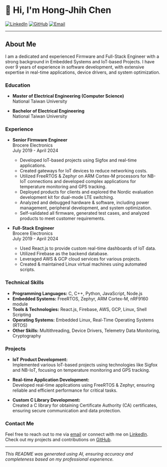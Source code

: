 # 👋 Hi, I'm Hong-Jhih Chen

[![LinkedIn](https://img.shields.io/badge/LinkedIn-blue?style=flat-square&logo=linkedin&logoColor=white)](https://www.linkedin.com/in/joe-chen-yasheed1995)
[![GitHub](https://img.shields.io/badge/GitHub-black?style=flat-square&logo=github&logoColor=white)](https://github.com/Yasheed1995)
[![Email](https://img.shields.io/badge/Email-D14836?style=flat-square&logo=gmail&logoColor=white)](mailto:qwerty8608301@gmail.com)

---

## About Me

I am a dedicated and experienced Firmware and Full-Stack Engineer with a strong background in Embedded Systems and IoT-based Projects. I have over 9 years of experience in software development, with extensive expertise in real-time applications, device drivers, and system optimization.

### Education

- **Master of Electrical Engineering (Computer Science)**  
  National Taiwan University
  
- **Bachelor of Electrical Engineering**  
  National Taiwan University

### Experience

- **Senior Firmware Engineer**  
  Brocere Electronics  
  July 2019 - April 2024  
  - Developed IoT-based projects using Sigfox and real-time applications.
  - Created gateways for IoT devices to reduce networking costs.
  - Utilized FreeRTOS & Zephyr on ARM Cortex-M processors for NB-IoT connections and developed complex applications for temperature monitoring and GPS tracking.
  - Deployed products for clients and explored the Nordic evaluation development kit for dual-mode LTE switching.
  - Analyzed and debugged hardware & software, including power management, peripheral development, and system optimization.
  - Self-validated all firmware, generated test cases, and analyzed products to meet customer requirements.

- **Full-Stack Engineer**  
  Brocere Electronics  
  July 2019 - April 2024   
  - Used React.js to provide custom real-time dashboards of IoT data.
  - Utilized Firebase as the backend database.
  - Leveraged AWS & GCP cloud services for various projects.
  - Created & maintained Linux virtual machines using automated scripts.

### Technical Skills

- **Programming Languages:** C, C++, Python, JavaScript, Node.js
- **Embedded Systems:** FreeRTOS, Zephyr, ARM Cortex-M, nRF9160 module
- **Tools & Technologies:** React.js, Firebase, AWS, GCP, Linux, Shell Scripting
- **Operating Systems:** Embedded Linux, Real-Time Operating Systems (RTOS)
- **Other Skills:** Multithreading, Device Drivers, Telemetry Data Monitoring, Cryptography

### Projects

- **IoT Product Development:**  
  Implemented various IoT-based projects using technologies like Sigfox and NB-IoT, focusing on temperature monitoring and GPS tracking.

- **Real-time Application Development:**  
  Developed real-time applications using FreeRTOS & Zephyr, ensuring reliable and efficient performance for critical tasks.

- **Custom C Library Development:**  
  Created a C library for obtaining Certificate Authority (CA) certificates, ensuring secure communication and data protection.

### Contact Me

Feel free to reach out to me via [email](mailto:qwerty8608301@gmail.com) or connect with me on [LinkedIn](https://www.linkedin.com/in/joe-chen-yasheed1995). Check out my projects and contributions on [GitHub](https://github.com/Yasheed1995).

---

*This README was generated using AI, ensuring accuracy and completeness based on my professional experience.*
